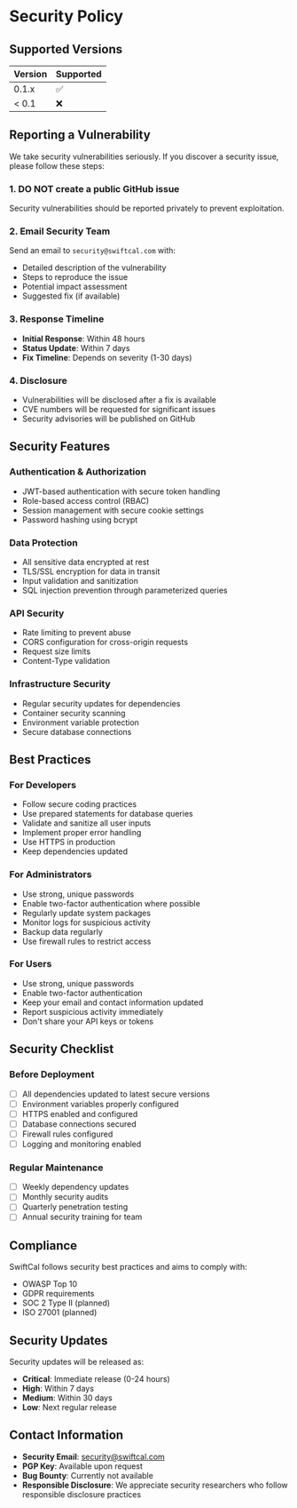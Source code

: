 # Security Policy

## Supported Versions

| Version | Supported          |
| ------- | ------------------ |
| 0.1.x   | :white_check_mark: |
| < 0.1   | :x:                |

## Reporting a Vulnerability

We take security vulnerabilities seriously. If you discover a security issue, please follow these steps:

### 1. **DO NOT** create a public GitHub issue

Security vulnerabilities should be reported privately to prevent exploitation.

### 2. Email Security Team

Send an email to `security@swiftcal.com` with:

- Detailed description of the vulnerability
- Steps to reproduce the issue
- Potential impact assessment
- Suggested fix (if available)

### 3. Response Timeline

- **Initial Response**: Within 48 hours
- **Status Update**: Within 7 days
- **Fix Timeline**: Depends on severity (1-30 days)

### 4. Disclosure

- Vulnerabilities will be disclosed after a fix is available
- CVE numbers will be requested for significant issues
- Security advisories will be published on GitHub

## Security Features

### Authentication & Authorization

- JWT-based authentication with secure token handling
- Role-based access control (RBAC)
- Session management with secure cookie settings
- Password hashing using bcrypt

### Data Protection

- All sensitive data encrypted at rest
- TLS/SSL encryption for data in transit
- Input validation and sanitization
- SQL injection prevention through parameterized queries

### API Security

- Rate limiting to prevent abuse
- CORS configuration for cross-origin requests
- Request size limits
- Content-Type validation

### Infrastructure Security

- Regular security updates for dependencies
- Container security scanning
- Environment variable protection
- Secure database connections

## Best Practices

### For Developers

- Follow secure coding practices
- Use prepared statements for database queries
- Validate and sanitize all user inputs
- Implement proper error handling
- Use HTTPS in production
- Keep dependencies updated

### For Administrators

- Use strong, unique passwords
- Enable two-factor authentication where possible
- Regularly update system packages
- Monitor logs for suspicious activity
- Backup data regularly
- Use firewall rules to restrict access

### For Users

- Use strong, unique passwords
- Enable two-factor authentication
- Keep your email and contact information updated
- Report suspicious activity immediately
- Don't share your API keys or tokens

## Security Checklist

### Before Deployment

- [ ] All dependencies updated to latest secure versions
- [ ] Environment variables properly configured
- [ ] HTTPS enabled and configured
- [ ] Database connections secured
- [ ] Firewall rules configured
- [ ] Logging and monitoring enabled

### Regular Maintenance

- [ ] Weekly dependency updates
- [ ] Monthly security audits
- [ ] Quarterly penetration testing
- [ ] Annual security training for team

## Compliance

SwiftCal follows security best practices and aims to comply with:

- OWASP Top 10
- GDPR requirements
- SOC 2 Type II (planned)
- ISO 27001 (planned)

## Security Updates

Security updates will be released as:

- **Critical**: Immediate release (0-24 hours)
- **High**: Within 7 days
- **Medium**: Within 30 days
- **Low**: Next regular release

## Contact Information

- **Security Email**: security@swiftcal.com
- **PGP Key**: Available upon request
- **Bug Bounty**: Currently not available
- **Responsible Disclosure**: We appreciate security researchers who follow responsible disclosure practices
